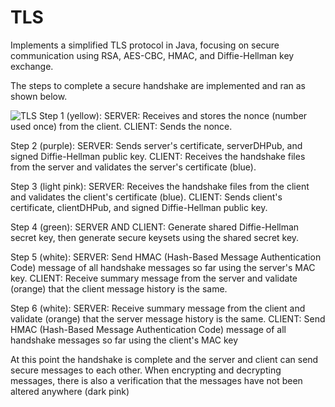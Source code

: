 # TLS
Implements a simplified TLS protocol in Java, focusing on secure communication using RSA, AES-CBC, HMAC, and Diffie-Hellman key exchange.

The steps to complete a secure handshake are implemented and ran as shown below. 

![TLS](https://github.com/SarahBateman22/TLS/assets/142822160/c045cee5-4b8b-4e1f-875c-70de0de5b2a9)
Step 1 (yellow): SERVER: Receives and stores the nonce (number used once) from the client.
                 CLIENT: Sends the nonce.
                 
Step 2 (purple): SERVER: Sends server's certificate, serverDHPub, and signed Diffie-Hellman public key.
                 CLIENT: Receives the handshake files from the server and validates the server's certificate (blue).
                 
Step 3 (light pink): SERVER: Receives the handshake files from the client and validates the client's certificate (blue).
                     CLIENT: Sends client's certificate, clientDHPub, and signed Diffie-Hellman public key.

Step 4 (green): SERVER AND CLIENT: Generate shared Diffie-Hellman secret key, then generate secure keysets using the shared secret key.

Step 5 (white): SERVER: Send HMAC (Hash-Based Message Authentication Code) message of all handshake messages so far using the server's MAC key.
                CLIENT: Receive summary message from the server and validate (orange) that the client message history is the same.

Step 6 (white): SERVER: Receive summary message from the client and validate (orange) that the server message history is the same.
                CLIENT: Send HMAC (Hash-Based Message Authentication Code) message of all handshake messages so far using the client's MAC key


At this point the handshake is complete and the server and client can send secure messages to each other. When encrypting and decrypting messages, there is also a verification that the messages have not been altered anywhere (dark pink)
